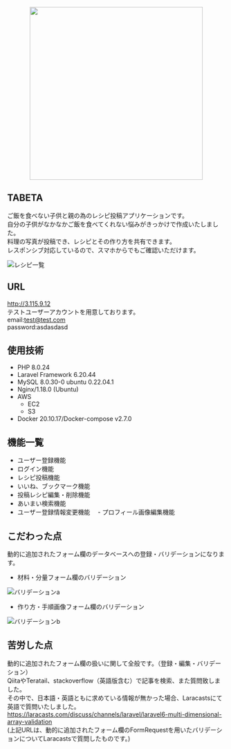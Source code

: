 <p align="center"><a href="http://3.115.9.12" target="_blank"><img src="{{ asset('images/tabeta!.png')}}" width="400"></a></p>


## TABETA

ご飯を食べない子供と親の為のレシピ投稿アプリケーションです。  
自分の子供がなかなかご飯を食べてくれない悩みがきっかけで作成いたしました。  
料理の写真が投稿でき、レシピとその作り方を共有できます。  
レスポンシブ対応しているので、スマホからでもご確認いただけます。  

![レシピ一覧](https://user-images.githubusercontent.com/107093636/195508167-6dc8b54e-cbd1-40a8-9283-fbc3db0dfd96.png)

## URL

<http://3.115.9.12>  
テストユーザーアカウントを用意しております。  
email:test@test.com  
password:asdasdasd  

## 使用技術

- PHP 8.0.24
- Laravel Framework 6.20.44
- MySQL 8.0.30-0 ubuntu 0.22.04.1
- Nginx/1.18.0 (Ubuntu)
- AWS
  - EC2
  - S3  
- Docker 20.10.17/Docker-compose v2.7.0

## 機能一覧

- ユーザー登録機能
- ログイン機能
- レシピ投稿機能
- いいね、ブックマーク機能
- 投稿レシピ編集・削除機能
- あいまい検索機能
- ユーザー登録情報変更機能
　- プロフィール画像編集機能

## こだわった点

動的に追加されたフォーム欄のデータベースへの登録・バリデーションになります。



 - 材料・分量フォーム欄のバリデーション

![バリデーションa](https://user-images.githubusercontent.com/107093636/195652406-da5c473d-ae7e-4345-8df7-d42a1469f4d2.gif)

 - 作り方・手順画像フォーム欄のバリデーション

![バリデーションb](https://user-images.githubusercontent.com/107093636/195652409-24ff2dc8-3b9c-4e40-9d1b-7b7e51c9c4ec.gif)

## 苦労した点

動的に追加されたフォーム欄の扱いに関して全般です。（登録・編集・バリデーション）  
QiitaやTeratail、stackoverflow（英語版含む）で記事を検索、また質問致しました。  
その中で、日本語・英語ともに求めている情報が無かった場合、Laracastsにて英語で質問いたしました。  
<https://laracasts.com/discuss/channels/laravel/laravel6-multi-dimensional-array-validation>  
(上記URLは、動的に追加されたフォーム欄のFormRequestを用いたバリデーションについてLaracastsで質問したものです。)  
